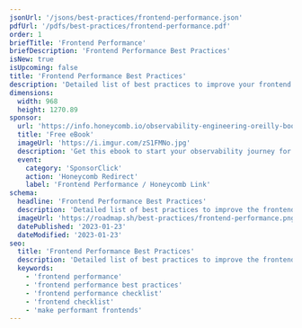 ```yaml
---
jsonUrl: '/jsons/best-practices/frontend-performance.json'
pdfUrl: '/pdfs/best-practices/frontend-performance.pdf'
order: 1
briefTitle: 'Frontend Performance'
briefDescription: 'Frontend Performance Best Practices'
isNew: true
isUpcoming: false
title: 'Frontend Performance Best Practices'
description: 'Detailed list of best practices to improve your frontend performance'
dimensions:
  width: 968
  height: 1270.89
sponsor:
  url: 'https://info.honeycomb.io/observability-engineering-oreilly-book-2022?utm_medium=paid-sponsorship&utm_source=insight-partners&utm_campaign=plg_insightpartners_paidsponsorship'
  title: 'Free eBook'
  imageUrl: 'https://i.imgur.com/zS1FMNo.jpg'
  description: 'Get this ebook to start your observability journey for quicker debugging & more time to innovate.'
  event:
    category: 'SponsorClick'
    action: 'Honeycomb Redirect'
    label: 'Frontend Performance / Honeycomb Link'
schema:
  headline: 'Frontend Performance Best Practices'
  description: 'Detailed list of best practices to improve the frontend performance of your website. Each best practice carries further details and how to implement that best practice.'
  imageUrl: 'https://roadmap.sh/best-practices/frontend-performance.png'
  datePublished: '2023-01-23'
  dateModified: '2023-01-23'
seo:
  title: 'Frontend Performance Best Practices'
  description: 'Detailed list of best practices to improve the frontend performance of your website. Each best practice carries further details and how to implement that best practice.'
  keywords:
    - 'frontend performance'
    - 'frontend performance best practices'
    - 'frontend performance checklist'
    - 'frontend checklist'
    - 'make performant frontends'
---
```


